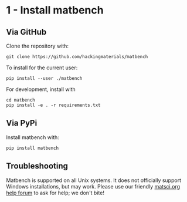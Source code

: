 # 1 - Install matbench

## Via GitHub


Clone the repository with:
```
git clone https://github.com/hackingmaterials/matbench
```

To install for the current user:
```
pip install --user ./matbench
```

For development, install with

```
cd matbench
pip install -e . -r requirements.txt
```


## Via PyPi

Install matbench with:

```
pip install matbench
```


## Troubleshooting

Matbench is supported on all Unix systems. It does not officially support Windows installations, but may work. Please use our friendly [matsci.org help forum](https://matsci.org/c/matminer) to ask for help; we don't bite!